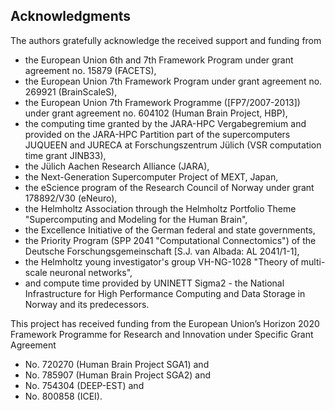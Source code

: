 Acknowledgments
---------------

The authors gratefully acknowledge the received support and funding from
- the European Union 6th and 7th Framework Program under grant agreement no.
  15879 (FACETS),
- the European Union 7th Framework Program under grant agreement no. 269921
  (BrainScaleS),
- the European Union 7th Framework Programme ([FP7/2007-2013]) under grant
  agreement no. 604102 (Human Brain Project, HBP),
- the computing time granted by the JARA-HPC Vergabegremium and provided on the
  JARA-HPC Partition part of the supercomputers JUQUEEN and JURECA at
  Forschungszentrum Jülich (VSR computation time grant JINB33),
- the Jülich Aachen Research Alliance (JARA),
- the Next-Generation Supercomputer Project of MEXT, Japan,
- the eScience program of the Research Council of Norway under grant 178892/V30
  (eNeuro),
- the Helmholtz Association through the Helmholtz Portfolio Theme
  "Supercomputing and Modeling for the Human Brain",
- the Excellence Initiative of the German federal and state governments,
- the Priority Program (SPP 2041 "Computational Connectomics") of the Deutsche
  Forschungsgemeinschaft [S.J. van Albada: AL 2041/1-1],
- the Helmholtz young investigator's group VH-NG-1028 "Theory of multi-scale
  neuronal networks",
- and compute time provided by UNINETT Sigma2 - the National Infrastructure for
  High Performance Computing and Data Storage in Norway and its predecessors.

This project has received funding from the European Union’s Horizon 2020
Framework Programme for Research and Innovation under Specific Grant Agreement
- No. 720270 (Human Brain Project SGA1) and
- No. 785907 (Human Brain Project SGA2) and
- No. 754304 (DEEP-EST) and
- No. 800858 (ICEI).

